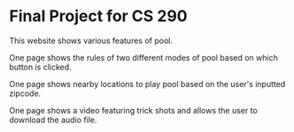 # Final Project for CS 290

This website shows various features of pool. 

One page shows the rules of two different modes of pool based on which button is clicked. 

One page shows nearby locations to play pool based on the user's inputted zipcode.

One page shows a video featuring trick shots and allows the user to download the audio file.
